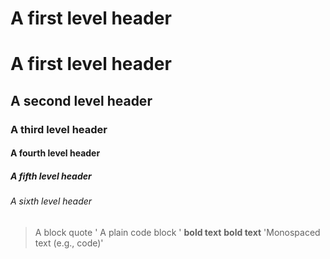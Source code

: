 # A first level header
# A first level header
## A second level header
### A third level header
#### A fourth level header
##### A fifth level header
###### A sixth level header
> A block quote
' A plain code block '
**bold text**
__bold text__
'Monospaced text (e.g., code)'
